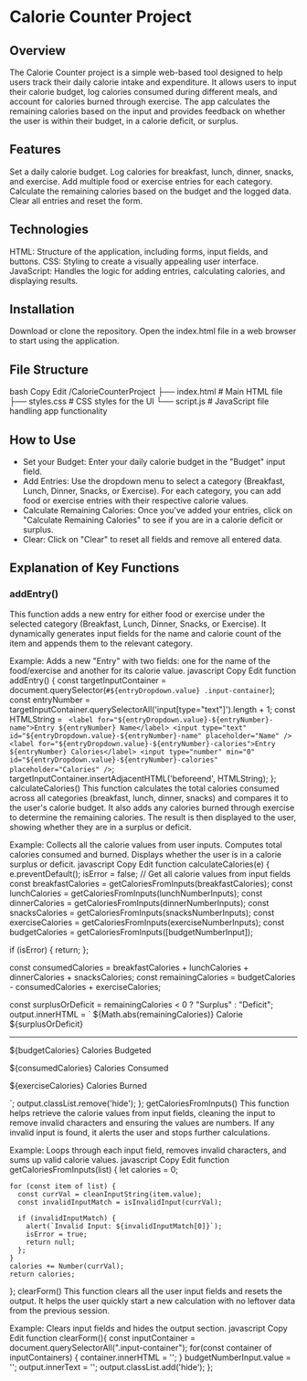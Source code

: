 # Calorie Counter Project

## Overview
The Calorie Counter project is a simple web-based tool designed to help users track their daily calorie intake and expenditure. It allows users to input their calorie budget, log calories consumed during different meals, and account for calories burned through exercise. The app calculates the remaining calories based on the input and provides feedback on whether the user is within their budget, in a calorie deficit, or surplus.

## Features
Set a daily calorie budget.
Log calories for breakfast, lunch, dinner, snacks, and exercise.
Add multiple food or exercise entries for each category.
Calculate the remaining calories based on the budget and the logged data.
Clear all entries and reset the form.

## Technologies
HTML: Structure of the application, including forms, input fields, and buttons.
CSS: Styling to create a visually appealing user interface.
JavaScript: Handles the logic for adding entries, calculating calories, and displaying results.

## Installation
Download or clone the repository.
Open the index.html file in a web browser to start using the application.

## File Structure
bash
Copy
Edit
/CalorieCounterProject
    ├── index.html      # Main HTML file
    ├── styles.css      # CSS styles for the UI
    └── script.js       # JavaScript file handling app functionality


## How to Use
 - Set your Budget: Enter your daily calorie budget in the "Budget" input field.
 - Add Entries: Use the dropdown menu to select a category (Breakfast, Lunch, Dinner, Snacks, or Exercise). For each category, you can add food or exercise entries with their respective calorie values.
 - Calculate Remaining Calories: Once you've added your entries, click on "Calculate Remaining Calories" to see if you are in a calorie deficit or surplus.
 - Clear: Click on "Clear" to reset all fields and remove all entered data.

## Explanation of Key Functions

### addEntry()
This function adds a new entry for either food or exercise under the selected category (Breakfast, Lunch, Dinner, Snacks, or Exercise). It dynamically generates input fields for the name and calorie count of the item and appends them to the relevant category.

Example:
Adds a new "Entry" with two fields: one for the name of the food/exercise and another for its calorie value.
javascript
Copy
Edit
function addEntry() {
    const targetInputContainer = document.querySelector(`#${entryDropdown.value} .input-container`);
    const entryNumber = targetInputContainer.querySelectorAll('input[type="text"]').length + 1;
    const HTMLString = `
    <label for="${entryDropdown.value}-${entryNumber}-name">Entry ${entryNumber} Name</label>
    <input type="text" id="${entryDropdown.value}-${entryNumber}-name" placeholder="Name" />
    <label for="${entryDropdown.value}-${entryNumber}-calories">Entry ${entryNumber} Calories</label>
    <input
      type="number"
      min="0"
      id="${entryDropdown.value}-${entryNumber}-calories"
      placeholder="Calories"
    />`;
    targetInputContainer.insertAdjacentHTML('beforeend', HTMLString);
};
calculateCalories()
This function calculates the total calories consumed across all categories (breakfast, lunch, dinner, snacks) and compares it to the user's calorie budget. It also adds any calories burned through exercise to determine the remaining calories. The result is then displayed to the user, showing whether they are in a surplus or deficit.

Example:
Collects all the calorie values from user inputs.
Computes total calories consumed and burned.
Displays whether the user is in a calorie surplus or deficit.
javascript
Copy
Edit
function calculateCalories(e) {
  e.preventDefault();
  isError = false;
  // Get all calorie values from input fields
  const breakfastCalories = getCaloriesFromInputs(breakfastCalories);
  const lunchCalories = getCaloriesFromInputs(lunchNumberInputs);
  const dinnerCalories = getCaloriesFromInputs(dinnerNumberInputs);
  const snacksCalories = getCaloriesFromInputs(snacksNumberInputs);
  const exerciseCalories = getCaloriesFromInputs(exerciseNumberInputs);
  const budgetCalories = getCaloriesFromInputs([budgetNumberInput]);

  if (isError) {
    return;
  };

  const consumedCalories = breakfastCalories + lunchCalories + dinnerCalories + snacksCalories;
  const remainingCalories = budgetCalories - consumedCalories + exerciseCalories;

  const surplusOrDeficit = remainingCalories < 0 ? "Surplus" : "Deficit";
  output.innerHTML = `
  <span class="${surplusOrDeficit.toLowerCase()}">${Math.abs(remainingCalories)} Calorie ${surplusOrDeficit}</span>
  <hr>
  <p>${budgetCalories} Calories Budgeted</p>
  <p>${consumedCalories} Calories Consumed</p>
  <p>${exerciseCalories} Calories Burned</p>
  `;
  output.classList.remove('hide');
};
getCaloriesFromInputs()
This function helps retrieve the calorie values from input fields, cleaning the input to remove invalid characters and ensuring the values are numbers. If any invalid input is found, it alerts the user and stops further calculations.

Example:
Loops through each input field, removes invalid characters, and sums up valid calorie values.
javascript
Copy
Edit
function getCaloriesFromInputs(list) {
    let calories = 0;
  
    for (const item of list) {
      const currVal = cleanInputString(item.value);
      const invalidInputMatch = isInvalidInput(currVal);
  
      if (invalidInputMatch) {
        alert(`Invalid Input: ${invalidInputMatch[0]}`);
        isError = true;
        return null;
      };
    }
    calories += Number(currVal);
    return calories;
};
clearForm()
This function clears all the user input fields and resets the output. It helps the user quickly start a new calculation with no leftover data from the previous session.

Example:
Clears input fields and hides the output section.
javascript
Copy
Edit
function clearForm(){
  const inputContainer = document.querySelectorAll(".input-container");
  for(const container of inputContainers) {
    container.innerHTML = '';
  }
  budgetNumberInput.value = '';
  output.innerText = '';
  output.classList.add('hide');
};
